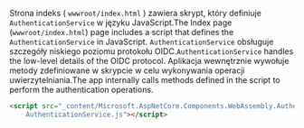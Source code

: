 <span data-ttu-id="c6ff8-101">Strona indeks ( `wwwroot/index.html` ) zawiera skrypt, który definiuje `AuthenticationService` w języku JavaScript.</span><span class="sxs-lookup"><span data-stu-id="c6ff8-101">The Index page (`wwwroot/index.html`) page includes a script that defines the `AuthenticationService` in JavaScript.</span></span> <span data-ttu-id="c6ff8-102">`AuthenticationService` obsługuje szczegóły niskiego poziomu protokołu OIDC.</span><span class="sxs-lookup"><span data-stu-id="c6ff8-102">`AuthenticationService` handles the low-level details of the OIDC protocol.</span></span> <span data-ttu-id="c6ff8-103">Aplikacja wewnętrznie wywołuje metody zdefiniowane w skrypcie w celu wykonywania operacji uwierzytelniania.</span><span class="sxs-lookup"><span data-stu-id="c6ff8-103">The app internally calls methods defined in the script to perform the authentication operations.</span></span>

```html
<script src="_content/Microsoft.AspNetCore.Components.WebAssembly.Authentication/
    AuthenticationService.js"></script>
```

